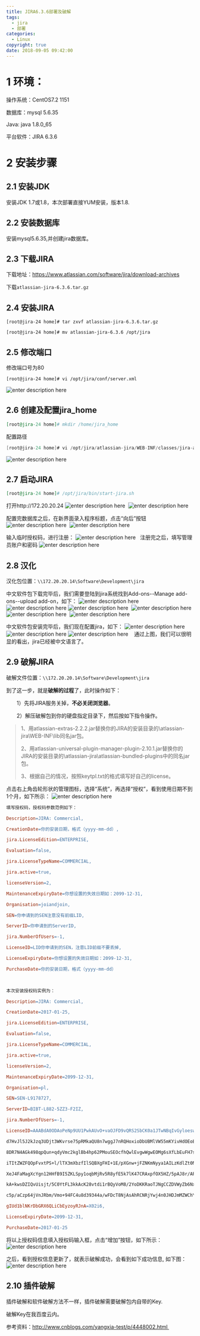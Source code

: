 ```yaml
---
title: JIRA6.3.6部署及破解
tags:
  - jira
  - 部署
categories:
  - Linux
copyright: true
date: 2018-09-05 09:42:00
---
```


# 1 环境：
<!--more-->
操作系统：CentOS7.2 1151

数据库：mysql 5.6.35

Java: java 1.8.0_65

平台软件：JIRA 6.3.6

# 2 安装步骤

## 2.1 安装JDK

安装JDK 1.7或1.8，本次部署直接YUM安装，版本1.8.

## 2.2 安装数据库

安装mysql5.6.35,并创建jira数据库。

## 2.3 下载JIRA

下载地址：https://www.atlassian.com/software/jira/download-archives

下载`atlassian-jira-6.3.6.tar.gz`

## 2.4 安装JIRA

``` lsl
[root@jira-24 home]# tar zxvf atlassian-jira-6.3.6.tar.gz

[root@jira-24 home]# mv atlassian-jira-6.3.6 /opt/jira
```

## 2.5 修改端口

修改端口号为80

``` vim
[root@jira-24 home]# vi /opt/jira/conf/server.xml
```
![enter description here](1.png)
 

## 2.6 创建及配置jira_home

``` elixir
[root@jira-24 home]# mkdir /home/jira_home
```

配置路径

``` gradle
[root@jira-24 home]# vi /opt/jira/atlassian-jira/WEB-INF/classes/jira-application.properties
```
![enter description here](2.png)
 

## 2.7 启动JIRA

``` elixir
[root@jira-24 home]# /opt/jira/bin/start-jira.sh
```

打开http://172.20.20.24
![enter description here](3.png)
 ![enter description here](4.png)

配置完数据库之后，在新界面录入程序标题，点击“向后”按钮
![enter description here](5.png)
 ![enter description here](6.png)

输入临时授权码，进行注册：
![enter description here](7.png)
 
注册完之后，填写管理员账户和密码
![enter description here](8.png)
 

## 2.8 汉化

汉化包位置：`\\172.20.20.14\Software\Development\jira`

中文软件包下载完毕后，我们需要登陆到jira系统找到Add-ons--Manage add-ons--upload add-on，如下：
![enter description here](9.png)
 ![enter description here](9.1.png)
![enter description here](10.png)
 ![enter description here](11.png)
![enter description here](12.png)
 ![enter description here](13.png)
 
 中文软件包安装完毕后，我们现在配置jira，如下：
![enter description here](14.png)
 ![enter description here](15.png)
![enter description here](16.png)
  
通过上图，我们可以很明显的看出，jira已经被中文语言了。

## 2.9 破解JIRA

破解文件位置：`\\172.20.20.14\Software\Development\jira`

到了这一步，就是**破解的过程**了，此时操作如下：

　　1）先将JIRA服务关掉，**不必关闭浏览器**。

　　2）解压破解包到你的硬盘指定目录下，然后按如下指令操作。

> 1、用atlassian-extras-2.2.2.jar替换你的JIRA的安装目录的\atlassian-jira\WEB-INF\lib同名jar包。
> 
> 2、用atlassian-universal-plugin-manager-plugin-2.10.1.jar替换你的JIRA的安装目录的\atlassian-jira\atlassian-bundled-plugins中的同名jar包。
> 
> 3、根据自己的情况，按照keytpl.txt的格式填写好自己的license。

点击右上角齿轮形状的管理图标，选择“系统”，再选择“授权”，看到使用日期不到1个月，如下所示：
![enter description here](17.png)
 

``` makefile
填写授权码，授权码参数范例如下：

Description=JIRA: Commercial,

CreationDate=你的安装日期，格式（yyyy-mm-dd）,

jira.LicenseEdition=ENTERPRISE,

Evaluation=false,

jira.LicenseTypeName=COMMERCIAL,

jira.active=true,

licenseVersion=2,

MaintenanceExpiryDate=你想设置的失效日期如：2099-12-31,

Organisation=joiandjoin,

SEN=你申请到的SEN注意没有前缀LID,

ServerID=你申请到的ServerID,

jira.NumberOfUsers=-1,

LicenseID=LID你申请到的SEN，注意LID前缀不要丢掉,

LicenseExpiryDate=你想设置的失效日期如：2099-12-31,

PurchaseDate=你的安装日期，格式（yyyy-mm-dd）

 

本次安装授权码实例为：

Description=JIRA: Commercial,

CreationDate=2017-01-25,

jira.LicenseEdition=ENTERPRISE,

Evaluation=false,

jira.LicenseTypeName=COMMERCIAL,

jira.active=true,

licenseVersion=2,

MaintenanceExpiryDate=2099-12-31,

Organisation=pl,

SEN=SEN-L9178727,

ServerID=BIBT-L882-5ZZ3-F2IZ,

jira.NumberOfUsers=-1,

LicenseID=AAABdA0ODAoPeNp9UU1PwkAUvO+vaOJFD9vQRS2SbCK0a1JTwNBqIvGyloeswrZ5u0X011tojaDgc

d7HvJl5J2kJzq3UDjt3WKvrse75pRMkaQU8n7wggJ7nRQHoxioDbUBMlVW55mKYivHdOEoEGZbLZ

8DR7N4AGk498qpQun+qdyVmc2kglBb4hp62PMouSEOcfhQwlEvgwWgwEOMg6sXfLbEuFH7s7DHK2

iTItZWZFQOpFvxtPS+l/lTX3mXbzfIlSQBXgFHI+1E/pXGnw+jFZNKmNyya1AILzKdlZt0NoCaf2

XeJ4FaMagXcYgn12HHfB9I5ZKLSpy1oqbMjRv5R8yfE5k7lK47CRAxpfOX5HZ/5pAJ8r/APbWIlW

kA+kwsDZIQvUisjt/5C0YtFL3kkAcK28vtdi1rBQyVoM8/2YoDKKRaoTJNgCCZDVWyZb6Nxz0kaC

c5p/aCzp64jVnJRbm/Vmo+94FC4u8d39344a/wFDcT8NjAsAhRCNRjYwj4n0JHDJmMZWChYSaegE

gIUd1blNKrDbGRX6QLiCbEyzoyRJnA=X02i6,

LicenseExpiryDate=2099-12-31,

PurchaseDate=2017-01-25 
```

将以上授权码信息填入授权码输入框，点击“增加”按钮，如下所示：
![enter description here](18.png)
 

之后，看到授权信息更新了，就表示破解成功，会看到如下成功信息, 如下图：
![enter description here](19.png)
 

## 2.10 插件破解

插件破解和软件破解方法不一样，插件破解需要破解包内自带的Key.

破解Key在我百度云内。



参考资料：http://www.cnblogs.com/yangxia-test/p/4448002.html 



